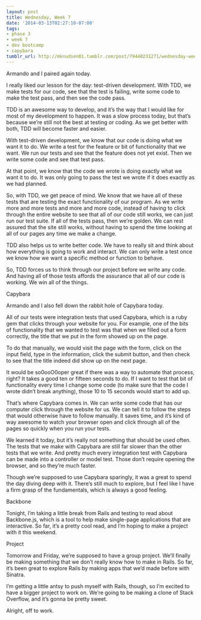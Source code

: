 ```yaml
---
layout: post
title: Wednesday, Week 7
date: '2014-03-13T02:27:10-07:00'
tags:
- phase 3
- week 7
- dev bootcamp
- capybara
tumblr_url: http://mknudsen01.tumblr.com/post/79440231271/wednesday-week-7
---
```

Armando and I paired again today.

I really liked our lesson for the day: test-driven development. With TDD, we make tests for our code, see that the test is failing, write some code to make the test pass, and then see the code pass.

TDD is an awesome way to develop, and it’s the way that I would like for most of my development to happen. It was a slow process today, but that’s because we’re still not the best at testing or coding. As we get better with both, TDD will become faster and easier.

With test-driven development, we know that our code is doing what we want it to do. We write a test for the feature or bit of functionality that we want. We run our tests and see that the feature does not yet exist. Then we write some code and see that test pass.

At that point, we know that the code we wrote is doing exactly what we want it to do. It was only going to pass the test we wrote if it does exactly as we had planned.

So, with TDD, we get peace of mind. We know that we have all of these tests that are testing the exact functionality of our program. As we write more and more tests and more and more code, instead of having to click through the entire website to see that all of our code still works, we can just run our test suite. If all of the tests pass, then we’re golden. We can rest assured that the site still works, without having to spend the time looking at all of our pages any time we make a change.

TDD also helps us to write better code. We have to really sit and think about how everything is going to work and interact. We can only write a test once we know how we want a specific method or function to behave.

So, TDD forces us to think through our project before we write any code. And having all of those tests affords the assurance that all of our code is working. We win all of the things.

Capybara


Armando and I also fell down the rabbit hole of Capybara today.

All of our tests were integration tests that used Capybara, which is a ruby gem that clicks through your website for you. For example, one of the bits of functionality that we wanted to test was that when we filled out a form correctly, the title that we put in the form showed up on the page.

To do that manually, we would visit the page with the form, click on the input field, type in the information, click the submit button, and then check to see that the title indeed did show up on the next page.

It would be so0ooO0oper great if there was a way to automate that process, right? It takes a good ten or fifteen seconds to do. If I want to test that bit of functionality every time I change some code (to make sure that the code I wrote didn’t break anything), those 10 to 15 seconds would start to add up.

That’s where Capybara comes in. We can write some code that has our computer click through the website for us. We can tell it to follow the steps that would otherwise have to follow manually. It saves time, and it’s kind of way awesome to watch your browser open and click through all of the pages so quickly when you run your tests.

We learned it today, but it’s really not something that should be used often. The tests that we make with Capybara are still far slower than the other tests that we write. And pretty much every integration test with Capybara can be made into a controller or model test. Those don’t require opening the browser, and so they’re much faster.

Though we’re supposed to use Capybara sparingly, it was a great to spend the day diving deep with it. There’s still much to explore, but I feel like I have a firm grasp of the fundamentals, which is always a good feeling.

Backbone

Tonight, I’m taking a little break from Rails and testing to read about Backbone.js, which is a tool to help make single-page applications that are interactive. So far, it’s a pretty cool read, and I’m hoping to make a project with it this weekend.

Project

Tomorrow and Friday, we’re supposed to have a group project. We’ll finally be making something that we don’t really know how to make in Rails. So far, it’s been great to explore Rails by making apps that we’d made before with Sinatra.

I’m getting a little antsy to push myself with Rails, though, so I’m excited to have a bigger project to work on. We’re going to be making a clone of Stack Overflow, and it’s gonna be pretty sweet.

Alright, off to work.

